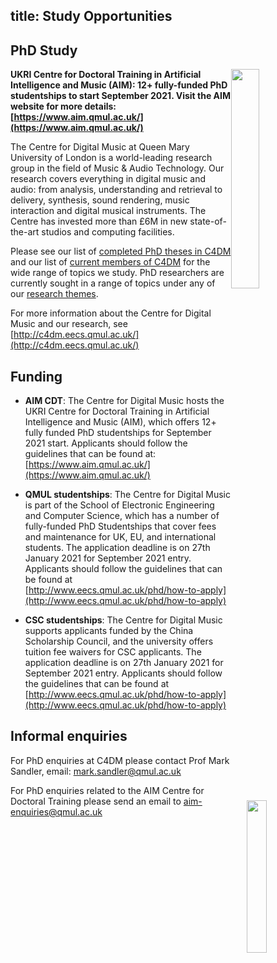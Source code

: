 title: Study Opportunities
---------


PhD Study
-------

<img src="images/IMG_0094.jpg" style="float: right; clear: both; width: 30%; max-width: 320px;" />

<!---**Centre for Doctoral Training in Data-informed Audience-centric Media Engineering (DAME): 3 fully-funded PhD studentships to start January 2021. Visit the DAME website for more details: [https://dame.qmul.ac.uk/](https://dame.qmul.ac.uk/)** --->

**UKRI Centre for Doctoral Training in Artificial Intelligence and Music (AIM): 12+ fully-funded PhD studentships to start September 2021. Visit the AIM website for more details: [https://www.aim.qmul.ac.uk/](https://www.aim.qmul.ac.uk/)**


The Centre for Digital Music at Queen Mary University of London is a world-leading research group in the field of Music & Audio Technology. Our research covers everything in digital music and audio: from analysis, understanding and retrieval to delivery, synthesis, sound rendering, music interaction and digital musical instruments. The Centre has invested more than £6M in new state-of-the-art studios and computing facilities.

Please see our list of [completed PhD theses in C4DM](phds.html) and our list of [current members of C4DM](people.html) for the wide range of topics we study. PhD researchers are currently sought in a range of topics under any of our [research themes](index.html). 

<img src="images/andrewdan_IMG_3955_0233.jpg" style="float: right; clear: both; width: 25%; max-width: 400px;" />

For more information about the Centre for Digital Music and our research, see [http://c4dm.eecs.qmul.ac.uk/](http://c4dm.eecs.qmul.ac.uk/)

Funding
-------

<!--- * <b>DAME CDT</b>: The Centre for Digital Music hosts the Centre for Doctoral Training in Data-informed Audience-centric Media Engineering (DAME), which offers 3 fully funded PhD studentships for January 2021 start. Applicants should follow the guidelines that can be found at: [https://dame.qmul.ac.uk/?page_id=20](https://dame.qmul.ac.uk/?page_id=20) --->

* <b>AIM CDT</b>: The Centre for Digital Music hosts the UKRI Centre for Doctoral Training in Artificial Intelligence and Music (AIM), which offers 12+ fully funded PhD studentships for September 2021 start. Applicants should follow the guidelines that can be found at: [https://www.aim.qmul.ac.uk/](https://www.aim.qmul.ac.uk/)

* <b>QMUL studentships</b>: The Centre for Digital Music is part of the School of Electronic Engineering and Computer Science, which has a number of fully-funded PhD Studentships that cover fees and maintenance for UK, EU, and international students. The application deadline is on 27th January 2021 for September 2021 entry. Applicants should follow the guidelines that can be found at [http://www.eecs.qmul.ac.uk/phd/how-to-apply](http://www.eecs.qmul.ac.uk/phd/how-to-apply)

* <b>CSC studentships</b>: The Centre for Digital Music supports applicants funded by the China Scholarship Council, and the university offers tuition fee waivers for CSC applicants. The application deadline is on 27th January 2021 for September 2021 entry. Applicants should follow the guidelines that can be found at [http://www.eecs.qmul.ac.uk/phd/how-to-apply](http://www.eecs.qmul.ac.uk/phd/how-to-apply)

Informal enquiries
------------------

For PhD enquiries at C4DM please contact Prof Mark Sandler, email: [mark.sandler@qmul.ac.uk](mailto:mark.sandler@qmul.ac.uk)

<!---For PhD enquiries related to the DAME Centre for Doctoral Training please send an email to [mark.sandler@qmul.ac.uk](mailto:mark.sandler@qmul.ac.uk) --->

For PhD enquiries related to the AIM Centre for Doctoral Training please send an email to [aim-enquiries@qmul.ac.uk](mailto:aim-enquiries@qmul.ac.uk)
